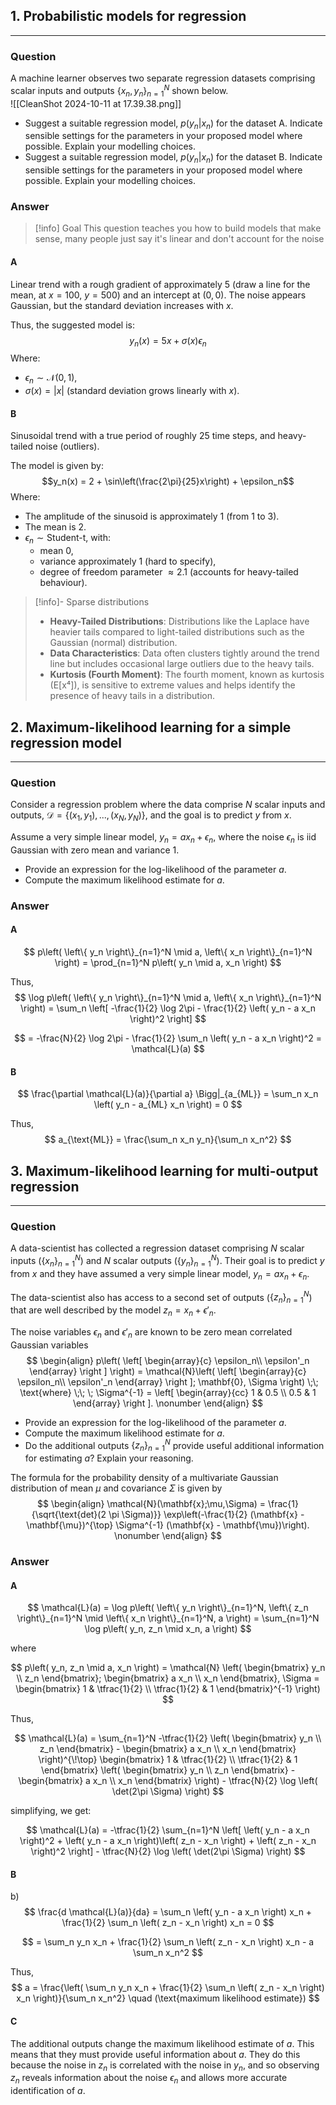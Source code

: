 ## 1. **Probabilistic models for regression**
---
### Question
A machine learner observes two separate regression datasets comprising scalar inputs and outputs $\{ x_n, y_n \}_{n=1}^N$ shown below.  
![[CleanShot 2024-10-11 at 17.39.38.png]]   
  * Suggest a suitable regression model, $p(y_n|x_n)$ for the dataset A. Indicate sensible settings for the parameters in your proposed model where possible. Explain your modelling choices.  
  * Suggest a suitable regression model, $p(y_n|x_n)$ for the dataset B. Indicate sensible settings for the parameters in your proposed model where possible. Explain your modelling choices. 
### Answer
> [!info] Goal
> This question teaches you how to build models that make sense, many people just say it's linear and don't account for the noise
#### A
Linear trend with a rough gradient of approximately 5 (draw a line for the mean, at $x=100$, $y=500$) and an intercept at $(0, 0)$. The noise appears Gaussian, but the standard deviation increases with $x$.

Thus, the suggested model is:
$$y_n(x) = 5x + \sigma(x)\epsilon_n$$
Where:
- $\epsilon_n \sim \mathcal{N}(0,1)$,
- $\sigma(x) = |x|$ (standard deviation grows linearly with $x$).
#### B
Sinusoidal trend with a true period of roughly 25 time steps, and heavy-tailed noise (outliers).

The model is given by:
$$y_n(x) = 2 + \sin\left(\frac{2\pi}{25}x\right) + \epsilon_n$$
Where:
- The amplitude of the sinusoid is approximately 1 (from 1 to 3).
- The mean is 2.
- $\epsilon_n \sim \text{Student-t}$, with:
  - mean 0,
  - variance approximately 1 (hard to specify),
  - degree of freedom parameter $\approx 2.1$ (accounts for heavy-tailed behaviour).
> [!info]- Sparse distributions 
> - **Heavy-Tailed Distributions**: Distributions like the Laplace have heavier tails compared to light-tailed distributions such as the Gaussian (normal) distribution.
> - **Data Characteristics**: Data often clusters tightly around the trend line but includes occasional large outliers due to the heavy tails.
> - **Kurtosis (Fourth Moment)**: The fourth moment, known as kurtosis (E[x⁴]), is sensitive to extreme values and helps identify the presence of heavy tails in a distribution.
## 2. **Maximum-likelihood learning for a simple regression model**
---
### Question
Consider a regression problem where the data comprise $N$ scalar inputs and outputs, $\mathcal{D} = \{ (x_1, y_1), ..., (x_N,y_N)\}$, and the goal is to predict $y$ from $x$. 
  
Assume a very simple linear model, $y_n = a x_n + \epsilon_n$, where the noise $\epsilon_n$ is iid Gaussian with zero mean and variance 1.
  * Provide an expression for the log-likelihood of the parameter $a$. 
  * Compute the maximum likelihood estimate for $a$. 

### Answer
#### A
$$ p\left( \left\{ y_n \right\}_{n=1}^N \mid a, \left\{ x_n \right\}_{n=1}^N \right) = \prod_{n=1}^N p\left( y_n \mid a, x_n \right) $$

Thus,
$$ \log p\left( \left\{ y_n \right\}_{n=1}^N \mid a, \left\{ x_n \right\}_{n=1}^N \right) = \sum_n \left[ -\frac{1}{2} \log 2\pi - \frac{1}{2} \left( y_n - a x_n \right)^2 \right] $$

$$ = -\frac{N}{2} \log 2\pi - \frac{1}{2} \sum_n \left( y_n - a x_n \right)^2 = \mathcal{L}(a) $$
#### B
$$ \frac{\partial \mathcal{L}(a)}{\partial a} \Bigg|_{a_{ML}} = \sum_n x_n \left( y_n - a_{ML} x_n \right) = 0 $$

Thus,
$$ a_{\text{ML}} = \frac{\sum_n x_n y_n}{\sum_n x_n^2} $$

## 3. **Maximum-likelihood learning for multi-output regression** 
---
### Question

  A data-scientist has collected a regression dataset comprising $N$ scalar inputs ($\{x_n\}_{n=1}^N$) and $N$ scalar outputs ($\{y_n\}_{n=1}^N$). Their goal is to predict $y$ from $x$ and they have assumed a very simple linear model, $y_n = a x_n + \epsilon_n$.
  
  The data-scientist also has access to a second set of outputs ($\{z_n\}_{n=1}^N$) that are well described by the model $z_n = x_n + \epsilon'_n$.

  The noise variables $\epsilon_n$ and $\epsilon'_n$  are known to be zero mean correlated Gaussian variables
$$
  \begin{align}
p\left( \left[ \begin{array}{c} \epsilon_n\\ \epsilon'_n \end{array} \right ] \right) = \mathcal{N}\left( \left[ \begin{array}{c} \epsilon_n\\ \epsilon'_n \end{array} \right ]; \mathbf{0}, \Sigma \right)  \;\; \text{where} \;\; \; \Sigma^{-1} = \left[ \begin{array}{cc} 1 & 0.5 \\ 0.5 & 1 \end{array} \right ].  \nonumber
\end{align}
$$
  * Provide an expression for the log-likelihood of the parameter $a$. 
  * Compute the maximum likelihood estimate for $a$. 
  * Do the additional outputs $\{z_n\}_{n=1}^N$ provide useful additional information for estimating $a$? Explain your reasoning.

  The formula for the probability density of a multivariate Gaussian distribution of mean $\mu$ and covariance $\Sigma$ is given by
  $$
\begin{align}
\mathcal{N}(\mathbf{x};\mu,\Sigma) = \frac{1}{\sqrt{\text{det}(2 \pi \Sigma)}} \exp\left(-\frac{1}{2} (\mathbf{x} - \mathbf{\mu})^{\top} \Sigma^{-1}  (\mathbf{x} - \mathbf{\mu})\right). \nonumber
\end{align}
$$
### Answer
#### A
$$
\mathcal{L}(a) = \log p\left( \left\{ y_n \right\}_{n=1}^N, \left\{ z_n \right\}_{n=1}^N \mid \left\{ x_n \right\}_{n=1}^N, a \right) = \sum_{n=1}^N \log p\left( y_n, z_n \mid x_n, a \right)
$$

where

$$
p\left( y_n, z_n \mid a, x_n \right) = \mathcal{N} \left( \begin{bmatrix} y_n \\ z_n \end{bmatrix}; \begin{bmatrix} a x_n \\ x_n \end{bmatrix}, \Sigma = \begin{bmatrix} 1 & \tfrac{1}{2} \\ \tfrac{1}{2} & 1 \end{bmatrix}^{-1} \right)
$$

Thus,

$$
\mathcal{L}(a) = \sum_{n=1}^N -\tfrac{1}{2} \left( \begin{bmatrix} y_n \\ z_n \end{bmatrix} - \begin{bmatrix} a x_n \\ x_n \end{bmatrix} \right)^{\!\top} \begin{bmatrix} 1 & \tfrac{1}{2} \\ \tfrac{1}{2} & 1 \end{bmatrix} \left( \begin{bmatrix} y_n \\ z_n \end{bmatrix} - \begin{bmatrix} a x_n \\ x_n \end{bmatrix} \right) - \tfrac{N}{2} \log \left( \det(2\pi \Sigma) \right)
$$

simplifying, we get:

$$
\mathcal{L}(a) = -\tfrac{1}{2} \sum_{n=1}^N \left[ \left( y_n - a x_n \right)^2 + \left( y_n - a x_n \right)\left( z_n - x_n \right) + \left( z_n - x_n \right)^2 \right] - \tfrac{N}{2} \log \left( \det(2\pi \Sigma) \right)
$$

#### B
b)
$$ \frac{d \mathcal{L}(a)}{da} = \sum_n \left( y_n - a x_n \right) x_n + \frac{1}{2} \sum_n \left( z_n - x_n \right) x_n = 0 $$

$$ = \sum_n y_n x_n + \frac{1}{2} \sum_n \left( z_n - x_n \right) x_n - a \sum_n x_n^2 $$

Thus,
$$ a = \frac{\left( \sum_n y_n x_n + \frac{1}{2} \sum_n \left( z_n - x_n \right) x_n \right)}{\sum_n x_n^2} \quad (\text{maximum likelihood estimate}) $$
#### C
The additional outputs change the maximum likelihood estimate of $a$. This means that they must provide useful information about $a$. They do this because the noise in $z_n$ is correlated with the noise in $y_n$, and so observing $z_n$ reveals information about the noise $\epsilon_n$ and allows more accurate identification of $a$.
